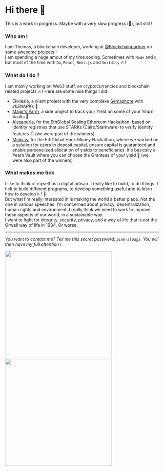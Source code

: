 # Hi there 👋

This is a work in progress. Maybe with a very slow progress (🧐), but still !

### Who am I
I am Thomas, a blockchain developer, working at [@Blockchainpartner](https://github.com/Blockchainpartner) on some awesome projects !   
I am spending a huge amout of my time coding. Sometimes with `Node` and `C`, but most of the time with `Go`, `React`, `Next.js` and `Solidity` 🔥 !

### What do I do ?
I am mainly working on Web3 stuff, on cryptocurrencies and blockchain related projects 🔥 ! Here are some nice things I did :
- Ekklesia, a client project with the very complexe [Semaphore](https://github.com/appliedzkp/semaphore) with *zkSNARKs* 🔐
- [Major's Farm](https://major.farm), a side project to track your Yield on some of your *Yearn* Vaults 🌾
- [Alexandria](https://showcase.ethglobal.co/scaling/alexandria), for the EthGlobal Scaling Ethereum Hackathon, based on identity registries that use STARKs (Cairo/Starkware) to verify identity features 𓀃 (we were part of the winners)
- [Medicis](https://showcase.ethglobal.co/hackmoney2021/medicis), for the EthGlobal Hack Money Hackathon, where we worked on a solution for users to deposit capital, ensure capital is guaranteed and enable personalized allocation of yields to beneficiaries. It's basically a Yearn Vault where you can choose the Grantees of your yield 🏦 (we were also part of the winners)

### What makes me tick
I like to think of myself as a digital artisan. I really like to build, to do things. I tick to build different programs, to develop something useful and to learn how to develop it ! 🧱  
But what I'm really interested in is making the world a better place. Not the one in various speeches. I'm concerned about privacy, decentralization, human rights and environment. I really think we need to work to improve these aspects of our world, in a sustainable way.  
I want to fight for integrity, security, privacy, and a way of life that is not the Orwell way of life in 1984. Or worse.

---------------

*You want to contact me? Tell me this secret password: `pink-alpaga`. You will then have my full attention !*



<p float="left">
  <img src="https://user-images.githubusercontent.com/9974362/125344796-02e32580-e358-11eb-8977-34d3dc0bdf8c.png" width="350" />
  &nbsp;  &nbsp;  &nbsp;  &nbsp;
  <img src="https://user-images.githubusercontent.com/9974362/125344799-037bbc00-e358-11eb-9522-32074a990ce3.png" width="350" /> 
</p>
